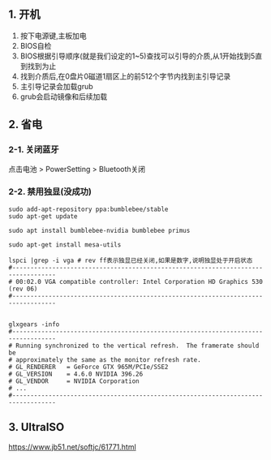 ## 1. 开机
1. 按下电源键,主板加电
2. BIOS自检
3. BIOS根据引导顺序(就是我们设定的1~5)查找可以引导的介质,从1开始找到5直到找到为止
4. 找到介质后,在0盘片0磁道1扇区上的前512个字节内找到主引导记录
5. 主引导记录会加载grub
6. grub会启动镜像和后续加载

## 2. 省电
### 2-1. 关闭蓝牙
点击电池 > PowerSetting > Bluetooth关闭
### 2-2. 禁用独显(没成功)
```
sudo add-apt-repository ppa:bumblebee/stable
sudo apt-get update

sudo apt install bumblebee-nvidia bumblebee primus

sudo apt-get install mesa-utils

lspci |grep -i vga # rev ff表示独显已经关闭,如果是数字,说明独显处于开启状态
#----------------------------------------------------------------------------------
# 00:02.0 VGA compatible controller: Intel Corporation HD Graphics 530 (rev 06)
#----------------------------------------------------------------------------------


glxgears -info
#----------------------------------------------------------------------------------
# Running synchronized to the vertical refresh.  The framerate should be
# approximately the same as the monitor refresh rate.
# GL_RENDERER   = GeForce GTX 965M/PCIe/SSE2
# GL_VERSION    = 4.6.0 NVIDIA 396.26
# GL_VENDOR     = NVIDIA Corporation
# ...
#----------------------------------------------------------------------------------
```
## 3. UltraISO
https://www.jb51.net/softjc/61771.html
